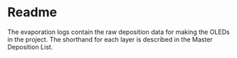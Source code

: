 <h1>Readme</h1>
The evaporation logs contain the raw deposition data for making the OLEDs in the project. The shorthand for each layer is described in the Master Deposition List.  
